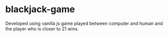 # blackjack-game
Developed using vanilla js game played between computer and human and the player who is closer to 21 wins.
